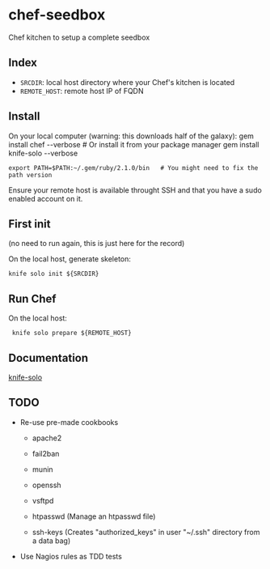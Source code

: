 # chef-seedbox

Chef kitchen to setup a complete seedbox

## Index

- `SRCDIR`: local host directory where your Chef's kitchen is located
- `REMOTE_HOST`: remote host IP of FQDN

## Install

On your local computer (warning: this downloads half of the galaxy):
    gem install chef       --verbose   # Or install it from your package manager
    gem install knife-solo --verbose

    export PATH=$PATH:~/.gem/ruby/2.1.0/bin   # You might need to fix the path version

Ensure your remote host is available throught SSH and that you have a sudo enabled account on it.

## First init

(no need to run again, this is just here for the record)

On the local host, generate skeleton:

    knife solo init ${SRCDIR}

## Run Chef

On the local host:

     knife solo prepare ${REMOTE_HOST}

## Documentation

[knife-solo](http://matschaffer.github.io/knife-solo/)

## TODO

- Re-use pre-made cookbooks
  - apache2
  - fail2ban
  - munin
  - openssh
  - vsftpd

  - htpasswd (Manage an htpasswd file)
  - ssh-keys (Creates "authorized_keys" in user "~/.ssh" directory from a data bag)

- Use Nagios rules as TDD tests
